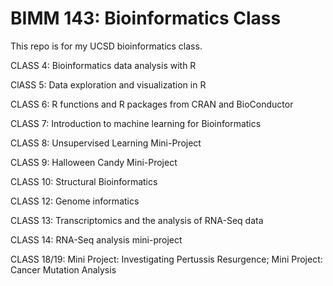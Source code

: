 # BIMM 143: Bioinformatics Class

This repo is for my UCSD bioinformatics class. 

CLASS 4: Bioinformatics data analysis with R

ClASS 5: Data exploration and visualization in R

CLASS 6: R functions and R packages from CRAN and BioConductor

CLASS 7: Introduction to machine learning for Bioinformatics

CLASS 8: Unsupervised Learning Mini-Project

CLASS 9: Halloween Candy Mini-Project 

CLASS 10: Structural Bioinformatics 

CLASS 12: Genome informatics

CLASS 13: Transcriptomics and the analysis of RNA-Seq data

CLASS 14: RNA-Seq analysis mini-project

CLASS 18/19: Mini Project: Investigating Pertussis Resurgence; Mini Project: Cancer Mutation Analysis

